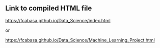 ##  Link to compiled HTML file

https://fcabasa.github.io/Data_Science/index.html

or 

https://fcabasa.github.io/Data_Science/Machine_Learning_Project.html
